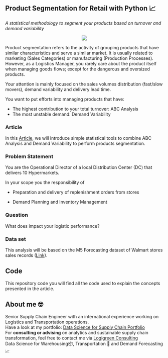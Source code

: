 ## Product Segmentation for Retail with Python 📈
*A statistical methodology to segment your products based on turnover and demand variability*

<p align="center">
  <img align="center" src="https://miro.medium.com/max/1280/1*JhUhKtJdNQR2QA4IkRTtEw.png">
</p>

Product segmentation refers to the activity of grouping products that have similar characteristics and serve a similar market. It is usually related to marketing (Sales Categories) or manufacturing (Production Processes).
However, as a Logistics Manager, you rarely care about the product itself when managing goods flows; except for the dangerous and oversized products.

Your attention is mainly focused on the sales volumes distribution (fast/slow movers), demand variability and delivery lead time.

You want to put efforts into managing products that have:
- The highest contribution to your total turnover: ABC Analysis
- The most unstable demand: Demand Variability

### Article
In this [Article](https://medium.com/towards-data-science/product-segmentation-for-retail-with-python-c85cc0930f9a), we will introduce simple statistical tools to combine ABC Analysis and Demand 
Variability to perform products segmentation.

### Problem Statement
You are the Operational Director of a local Distribution Center (DC) that delivers 10 Hypermarkets.

In your scope you the responsibility of
- Preparation and delivery of replenishment orders from stores
* Demand Planning and Inventory Management

### Question
What does impact your logistic performance?

### Data set
This analysis will be based on the M5 Forecasting dataset of Walmart stores sales records ([Link](
https://www.kaggle.com/c/m5-forecasting-accuracy)).

## Code
This repository code you will find all the code used to explain the concepts presented in the article.

## About me 🤓
Senior Supply Chain Engineer with an international experience working on Logistics and Transportation operations. \
Have a look at my portfolio: [Data Science for Supply Chain Portfolio](https://samirsaci.com) \
For **consulting or advising** on analytics and sustainable supply chain transformation, feel free to contact me via [Logigreen Consulting](https://www.logi-green.com/) \
Data Science for Warehousing📦, Transportation 🚚 and Demand Forecasting 📈 

